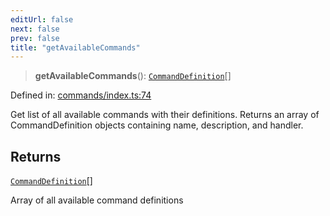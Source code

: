 ```yaml
---
editUrl: false
next: false
prev: false
title: "getAvailableCommands"
---
```


> **getAvailableCommands**(): [`CommandDefinition`](/fabr/docs/api/commands/interfaces/commanddefinition/)[]

Defined in: [commands/index.ts:74](https://github.com/yashjawale/fabr/blob/af253d796213941a067e07d1a9e8b7372a1ddc07/src/commands/index.ts#L74)

Get list of all available commands with their definitions.
Returns an array of CommandDefinition objects containing name, description, and handler.

## Returns

[`CommandDefinition`](/fabr/docs/api/commands/interfaces/commanddefinition/)[]

Array of all available command definitions
